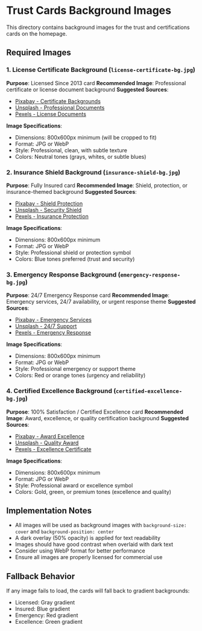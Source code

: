 # Trust Cards Background Images

This directory contains background images for the trust and certifications cards on the homepage.

## Required Images

### 1. License Certificate Background (`license-certificate-bg.jpg`)
**Purpose**: Licensed Since 2013 card
**Recommended Image**: Professional certificate or license document background
**Suggested Sources**:
- [Pixabay - Certificate Backgrounds](https://pixabay.com/images/search/certificate%2C%20license/)
- [Unsplash - Professional Documents](https://unsplash.com/s/photos/certificate)
- [Pexels - License Documents](https://www.pexels.com/search/certificate/)

**Image Specifications**:
- Dimensions: 800x600px minimum (will be cropped to fit)
- Format: JPG or WebP
- Style: Professional, clean, with subtle texture
- Colors: Neutral tones (grays, whites, or subtle blues)

### 2. Insurance Shield Background (`insurance-shield-bg.jpg`)
**Purpose**: Fully Insured card
**Recommended Image**: Shield, protection, or insurance-themed background
**Suggested Sources**:
- [Pixabay - Shield Protection](https://pixabay.com/images/search/shield%20protection/)
- [Unsplash - Security Shield](https://unsplash.com/s/photos/security-shield)
- [Pexels - Insurance Protection](https://www.pexels.com/search/insurance/)

**Image Specifications**:
- Dimensions: 800x600px minimum
- Format: JPG or WebP
- Style: Professional shield or protection symbol
- Colors: Blue tones preferred (trust and security)

### 3. Emergency Response Background (`emergency-response-bg.jpg`)
**Purpose**: 24/7 Emergency Response card
**Recommended Image**: Emergency services, 24/7 availability, or urgent response theme
**Suggested Sources**:
- [Pixabay - Emergency Services](https://pixabay.com/images/search/emergency%20services/)
- [Unsplash - 24/7 Support](https://unsplash.com/s/photos/24-7-support)
- [Pexels - Emergency Response](https://www.pexels.com/search/emergency/)

**Image Specifications**:
- Dimensions: 800x600px minimum
- Format: JPG or WebP
- Style: Professional emergency or support theme
- Colors: Red or orange tones (urgency and reliability)

### 4. Certified Excellence Background (`certified-excellence-bg.jpg`)
**Purpose**: 100% Satisfaction / Certified Excellence card
**Recommended Image**: Award, excellence, or quality certification background
**Suggested Sources**:
- [Pixabay - Award Excellence](https://pixabay.com/images/search/award%20excellence/)
- [Unsplash - Quality Award](https://unsplash.com/s/photos/quality-award)
- [Pexels - Excellence Certificate](https://www.pexels.com/search/excellence/)

**Image Specifications**:
- Dimensions: 800x600px minimum
- Format: JPG or WebP
- Style: Professional award or excellence symbol
- Colors: Gold, green, or premium tones (excellence and quality)

## Implementation Notes

- All images will be used as background images with `background-size: cover` and `background-position: center`
- A dark overlay (50% opacity) is applied for text readability
- Images should have good contrast when overlaid with dark text
- Consider using WebP format for better performance
- Ensure all images are properly licensed for commercial use

## Fallback Behavior

If any image fails to load, the cards will fall back to gradient backgrounds:
- Licensed: Gray gradient
- Insured: Blue gradient  
- Emergency: Red gradient
- Excellence: Green gradient
